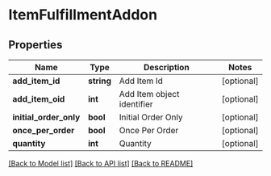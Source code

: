 # ItemFulfillmentAddon

## Properties
Name | Type | Description | Notes
------------ | ------------- | ------------- | -------------
**add_item_id** | **string** | Add Item Id | [optional] 
**add_item_oid** | **int** | Add Item object identifier | [optional] 
**initial_order_only** | **bool** | Initial Order Only | [optional] 
**once_per_order** | **bool** | Once Per Order | [optional] 
**quantity** | **int** | Quantity | [optional] 

[[Back to Model list]](../README.md#documentation-for-models) [[Back to API list]](../README.md#documentation-for-api-endpoints) [[Back to README]](../README.md)


